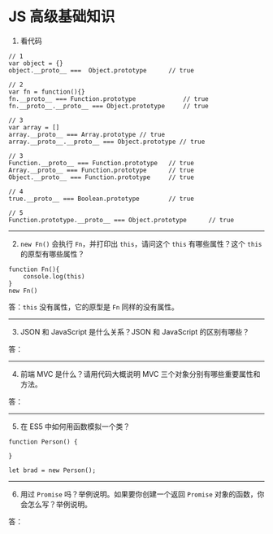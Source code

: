 # JS 高级基础知识

1. 看代码

```JS
// 1
var object = {}
object.__proto__ ===  Object.prototype      // true

// 2
var fn = function(){}
fn.__proto__ === Function.prototype             // true
fn.__proto__.__proto__ === Object.prototype     // true

// 3
var array = []
array.__proto__ === Array.prototype // true
array.__proto__.__proto__ === Object.prototype // true

// 3
Function.__proto__ === Function.prototype   // true
Array.__proto__ === Function.prototype      // true
Object.__proto__ === Function.prototype     // true

// 4
true.__proto__ === Boolean.prototype        // true

// 5
Function.prototype.__proto__ === Object.prototype      // true
```

<hr>

2. `new Fn()` 会执行 `Fn`，并打印出 `this`，请问这个 `this` 有哪些属性？这个 `this` 的原型有哪些属性？

```JS
function Fn(){
    console.log(this)
}
new Fn()
```

答：`this` 没有属性，它的原型是 `Fn` 同样的没有属性。

<hr>

3. JSON 和 JavaScript 是什么关系？JSON 和 JavaScript 的区别有哪些？

答：

<hr>

4. 前端 MVC 是什么？请用代码大概说明 MVC 三个对象分别有哪些重要属性和方法。

答：

<hr>

5. 在 ES5 中如何用函数模拟一个类？

```JS
function Person() {

}

let brad = new Person();
```

<hr>

6. 用过 `Promise` 吗？举例说明。如果要你创建一个返回 `Promise` 对象的函数，你会怎么写？举例说明。

答：